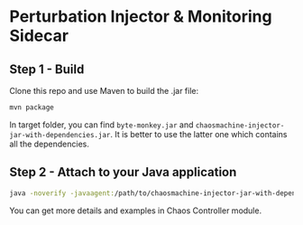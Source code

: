 # Perturbation Injector & Monitoring Sidecar

## Step 1 - Build

Clone this repo and use Maven to build the .jar file:

```bash
mvn package
```

In target folder, you can find `byte-monkey.jar` and `chaosmachine-injector-jar-with-dependencies.jar`. It is better to use the latter one which contains all the dependencies.

## Step 2 - Attach to your Java application

```bash
java -noverify -javaagent:/path/to/chaosmachine-injector-jar-with-dependencies.jar=[configurations] -jar your-java-app.jar
```

You can get more details and examples in Chaos Controller module.
